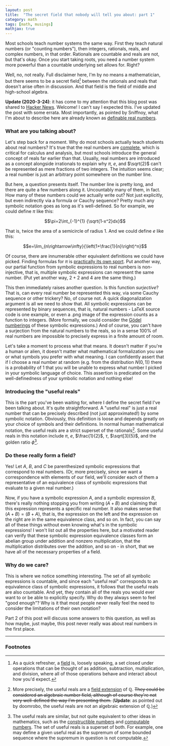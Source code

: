 ```yaml
---
layout: post
title:  "The secret field that nobody will tell you about: part 1"
category: math
tags: [math, musings]
mathjax: true
---
```


Most schools teach number systems the same way. First they teach natural numbers (or "counting numbers"), then integers, rationals, reals, and complex numbers, in that order. Rationals are countable and reals are not, but that's okay. Once you start taking roots, you need a number system more powerful than a countable underlying set allows for. Right?

Well, no, not really. Full disclaimer here, I'm by no means a mathematician, but there seems to be a secret field[^1] between the rationals and reals that doesn't arise often in discussion. And that field is the field of middle and high-school algebra.

**Update (2020-3-24)**: it has come to my attention that this blog post was shared to [Hacker News](https://news.ycombinator.com/item?id=22672070). Welcome! I can't say I expected this. I've updated the post with some errata. Most importantly, as pointed by Sniffnoy, what I'm about to describe here are already known as [definable real numbers](https://en.wikipedia.org/wiki/Definable_real_number).

### What are you talking about?
Let's step back for a moment. Why do most schools actually teach students about real numbers? It's true that the real numbers are [complete](https://en.wikipedia.org/wiki/Completeness_of_the_real_numbers), which is critical for calculus and analysis, but most schools introduce the general concept of reals far earlier than that. Usually, real numbers are introduced as a concept alongside irrationals to explain why $\pi$, $e$, and $\sqrt{2}$ can't be represented as mere fractions of two integers. The intuition seems clear; a real number is just an arbitrary point somewhere on the number line.

But here, a question presents itself. The number line is pretty long, and there are quite a few numbers along it. Uncountably many of them, in fact. How many of these numbers could we actually write out? Not just explicitly, but even indirectly via a formula or Cauchy sequence? Pretty much any symbolic notation goes as long as it's well-defined. So for example, we could define $\pi$ like this:

$$\pi=2\int_{-1}^{1} {\sqrt{1-x^2}dx}$$

That is, twice the area of a semicircle of radius 1. And we could define $e$ like this:

$$e=\lim_{n\rightarrow\infty}{\left(1+\frac{1}{n}\right)^n}$$

Of course, there are innumerable other equivalent definitions we could have picked. Finding formulas for $\pi$ is [practically its own sport](http://mathworld.wolfram.com/PiFormulas.html). Put another way, our partial function from symbolic expressions to real numbers is non-injective, that is, multiple symbolic expressions can represent the same number. (Put yet another way, $2+2$ and $4$ are the same thing.)

This then immediately raises another question. Is this function *surjective*? That is, can every real number be represented this way, via some Cauchy sequence or other trickery? No, of course not. A quick diagonalization argument is all we need to show that. All symbolic expressions can be represented by binary sequences, that is, natural numbers - LaTeX source code is one example, or even a .png image of the expression counts as a function to integers. (More formally, we could consider the [Gödel numberings](https://en.wikipedia.org/wiki/G%C3%B6del_numbering) of these symbolic expressions.) And of course, you can't have a surjection from the natural numbers to the reals, so in a sense 100% of real numbers are impossible to precisely express in a finite amount of room.

Let's take a moment to process what that means. It doesn't matter if you're a human or alien, it doesn't matter what mathematical formalization you use or what symbols you prefer with what meaning. I can confidently assert that if I choose a real number at random (e.g. from the distribution $N(0, 1)$) there is a probability of 1 that you will be unable to express what number I picked in your symbolic language of choice. This assertion is predicated on the well-definedness of your symbolic notation and nothing else!

### Introducing the "useful reals"
This is the part you've been waiting for, where I define the secret field I've been talking about. It's quite straightforward. A "useful real" is just a real number that can be precisely described (not just approximated!) by some symbolic notation. Obviously, this definition is loose and depends greatly on your choice of symbols and their definitions. In normal human mathematical notation, the useful reals are a strict superset of the rationals[^2]. Some useful reals in this notation include $\pi$, $e$, $\frac{1}{2}$, $\tau$, $\sqrt[3]{5}$, and the golden ratio $\phi$[^3].

### Do these really form a field?
Yes! Let $A$, $B$, and $C$ be parenthesized symbolic expressions that correspond to real numbers. (Or, more precisely, since we want a correspondence with elements of our field, we'll consider each of them a representative of an equivalence class of symbolic expressions that evaluate to a given real number.)

Now, if you have a symbolic expression $A$, and a symbolic expression $B$, there's really nothing stopping you from writing $(A+B)$ and claiming that this expression represents a specific real number. It also makes sense that $(A+B) = (B+A)$, that is, the expression on the left and the expression on the right are in the same equivalence class, and so on. In fact, you can say all of these things without even knowing what's in the symbolic expressions! I won't list out all the properties here, but a motivated reader can verify that these symbolic expression equivalence classes form an abelian group under addition and nonzero multiplication, that the multiplication distributes over the addition, and so on - in short, that we have all of the necessary properties of a field.

### Why do we care?
This is where we notice something interesting. The set of all symbolic expressions is countable, and since each "useful real" corresponds to an equivalence class of symbolic expressions, it follows that the useful reals are also countable. And yet, they contain all of the reals you would ever want to or be able to explicitly specify. Why do they always seem to feel "good enough"? Why is it that most people never really feel the need to consider the limitations of their own notation?

Part 2 of this post will discuss some answers to this question, as well as how maybe, just maybe, this post never really was about real numbers in the first place.

--------------------------------------------

### Footnotes

[^1]: As a quick refresher, a [field](https://en.wikipedia.org/wiki/Field_(mathematics)) is, loosely speaking, a set closed under operations that can be thought of as addition, subtraction, multiplication, and division, where all of those operations behave and interact about how you'd expect.
[^2]: More precisely, the useful reals are a [field extension](https://en.wikipedia.org/wiki/Field_extension) of $\mathbb{Q}$. ~~They could be considered an algebraic number field, although of course they're not very well-defined the way I'm presenting them.~~ (**Update**: as pointed out by doomrobo, the useful reals are not an algebraic extension of $\mathbb{Q}$.)
[^3]: The useful reals are similar, but not quite equivalent to other ideas in mathematics, such as the [constructible numbers](https://en.wikipedia.org/wiki/Constructible_number) and [computable numbers](https://en.wikipedia.org/wiki/Computable_number). The set of useful reals is a superset of both. For example, one may define a given useful real as the supremum of some bounded sequence where the supremum in question is not computable.